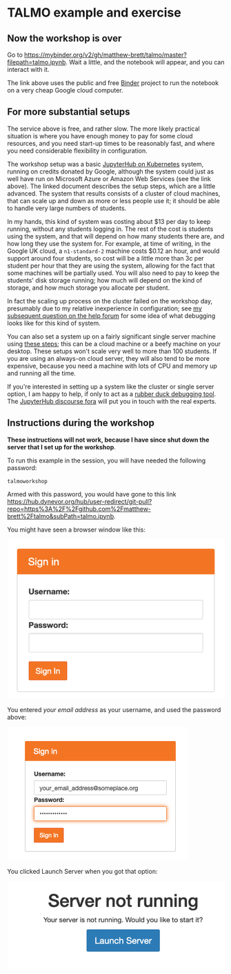 # TALMO example and exercise

## Now the workshop is over

Go to <https://mybinder.org/v2/gh/matthew-brett/talmo/master?filepath=talmo.ipynb>.  Wait a little, and the notebook will appear, and you can interact with it.

The link above uses the public and free [Binder](https://jupyter.org/binder)
project to run the notebook on a very cheap Google cloud computer.

## For more substantial setups

The service above is free, and rather slow.  The more likely practical
situation is where you have enough money to pay for some cloud resources, and
you need start-up times to be reasonably fast, and where you need considerable
flexibility in configuration.

The workshop setup was a basic [JupyterHub on
Kubernetes](https://zero-to-jupyterhub.readthedocs.io) system, running on
credits donated by Google, although the system could just as well have run on
Microsoft Azure or Amazon Web Services (see the link above).  The linked
document describes the setup steps, which are a little advanced.   The system
that results consists of a cluster of cloud machines, that can scale up and
down as more or less people use it; it should be able to handle very large
numbers of students.

In my hands, this kind of system was costing about \$13 per day to keep
running, without any students logging in.  The rest of the cost is students
using the system, and that will depend on how many students there are, and how
long they use the system for. For example, at time of writing, in the Google UK
cloud, a `n1-standard-2` machine costs \$0.12 an hour, and would support around
four students, so cost will be a little more than 3c per student per hour that
they are using the system, allowing for the fact that some machines will be
partially used.  You will also need to pay to keep the students' disk storage
running; how much will depend on the kind of storage, and how much storage you
allocate per student.

In fact the scaling up process on the cluster failed on the workshop day,
presumably due to my relative inexperience in configuration; see [my subsequent
question on the help
forum](https://discourse.jupyter.org/t/scheduler-insufficient-memory-waiting-errors-any-suggestions/5314)
for some idea of what debugging looks like for this kind of system.

You can also set a system up on a fairly significant single server machine
using [these steps](https://tljh.jupyter.org); this can be a cloud machine or a
beefy machine on your desktop.  These setups won't scale very well to more than
100 students.  If you are using an always-on cloud server, they will also tend
to be more expensive, because you need a machine with lots of CPU and memory up
and running all the time.

If you're interested in setting up a system like the cluster or single server
option, I am happy to help, if only to act as a [rubber duck debugging
tool](https://rubberduckdebugging.com). The [JupyterHub discourse
fora](https://discourse.jupyter.org) will put you in touch with the real
experts.

## Instructions during the workshop

**These instructions will not work, because I have since shut down the server
that I set up for the workshop**.

To run this example in the session, you will have needed the following
password:

```
talmoworkshop
```

Armed with this password, you would have gone to this link
<https://hub.dynevor.org/hub/user-redirect/git-pull?repo=https%3A%2F%2Fgithub.com%2Fmatthew-brett%2Ftalmo&subPath=talmo.ipynb>.

You might have seen a browser window like this:

![](images/uobhub_blank.png)

You entered *your email address* as your username, and used the password above:

![](images/uobhub_filled.png)

You clicked Launch Server when you got that option:

![](images/uobhub_server.png)

<!---
## Another option

[![Gitpod
Ready-to-Code](https://img.shields.io/badge/Gitpod-ready--to--code-blue?logo=gitpod)](https://gitpod.io/#https://github.com/matthew-brett/talmo/blob/master/talmo.ipynb)
-->
